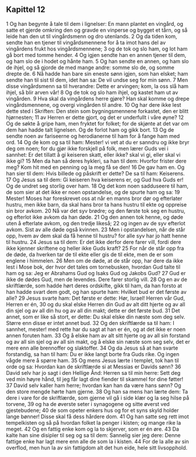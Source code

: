 ## Kapittel 12

1 Og han begynte å tale til dem i lignelser: En mann plantet en vingård, og satte et gjerde omkring den og gravde en vinperse og bygget et tårn, og så leide han den ut til vingårdsmenn og dro utenlands.
2 Og da tiden kom, sendte han en tjener til vingårdsmennene for å ta imot hans del av vingårdens frukt hos vingårdsmennene;
3 og de tok og slo ham, og lot ham gå bort med tomme hender.
4 Og igjen sendte han en annen tjener til dem, og ham slo de i hodet og hånte ham.
5 Og han sendte en annen, og ham slo de ihjel, og så gjorde de med mange andre: somme slo de, og somme drepte de.
6 Nå hadde han bare sin eneste sønn igjen, som han elsket; ham sendte han til sist til dem, idet han sa: De vil undse seg for min sønn.
7 Men disse vingårdsmenn sa til hverandre: Dette er arvingen; kom, la oss slå ham ihjel, så blir arven vår!
8 Og de tok og slo ham ihjel, og kastet ham ut av vingården.
9 Hva skal da vingårdens herre gjøre? Han skal komme og drepe vingårdsmennene, og overgi vingården til andre.
10 Og har dere ikke lest dette sted i Skriften: Den stein som bygningsmennene forkastet, den er blitt hjørnesten;
11 av Herren er dette gjort, og det er underfullt i våre øyne?
12 Og de søkte å gripe ham, men fryktet for folket; for de skjønte at det var om dem han hadde talt lignelsen. Og de forlot ham og gikk bort.
13 Og de sendte noen av fariseerne og herodianerne til ham for å fange ham med ord.
14 Og de kom og sa til ham: Mester! vi vet at du er sanndru og ikke bryr deg om noen; for du gjør ikke forskjell på folk, men lærer Guds vei i sannhet: Er det tillatt å gi keiseren skatt, eller ikke? skal vi gi, eller skal vi ikke gi?
15 Men da han så deres hykleri, sa han til dem: Hvorfor frister dere meg? Kom hit med en penning og la meg få se den!
16 De gav ham en. Og han sier til dem: Hvis billede og påskrift er dette? De sa til ham: Keiserens.
17 Og Jesus sa til dem: Gi keiseren hva keiserens er, og Gud hva Guds er! Og de undret seg storlig over ham.
18 Og det kom noen sadduseere til ham, de som sier at det ikke er noen opstandelse, og de spurte ham og sa:
19 Mester! Moses har foreskrevet oss at når en manns bror dør og efterlater hustru, men ikke barn, da skal hans bror ta hans hustru til ekte og oppreise sin bror avkom.
20 Nå var det syv brødre; og den første tok seg en hustru, og efterlot ikke avkom da han døde.
21 Og den annen tok henne, og døde uten å efterlate avkom, og den tredje likeså;
22 og ingen av de syv efterlot avkom. Sist av alle døde også kvinnen.
23 Men i opstandelsen, når de står opp, hvem av dem skal da få henne til hustru? for alle syv har jo hatt henne til hustru.
24 Jesus sa til dem: Er det ikke derfor dere farer vill, fordi dere ikke kjenner skriftene og heller ikke Guds kraft?
25 For når de står opp fra de døde, da hverken tar de til ekte eller gis de til ekte, men de er som englene i himmelen.
26 Men om de døde, at de står opp, har dere da ikke lest i Mose bok, der hvor det tales om tornebusken, hvordan Gud talte til ham og sa: Jeg er Abrahams Gud og Isaks Gud og Jakobs Gud?
27 Gud er ikke de dødes Gud, men de levendes. Dere farer storlig vill.
28 Og en av de skriftlærde, som hadde hørt deres ordskifte, gikk til ham, da han forsto at han hadde svart dem godt, og han spurte ham: Hvilket bud er det første av alle?
29 Jesus svarte ham: Det første er dette: Hør, Israel! Herren vår Gud, Herren er én,
30 og du skal elske Herren din Gud av alt ditt hjerte og av all din sjel og av all din hu og av all din makt; dette er det første bud.
31 Det annet, som er like så stort, er dette: Du skal elske din næste som deg selv. Større enn disse er intet annet bud.
32 Og den skriftlærde sa til ham: I sannhet, mester! med rette har du sagt at han er én, og at det ikke er noen annen foruten ham.
33 Og å elske ham av alt sitt hjerte og av all sin forstand og av all sin sjel og av all sin makt, og å elske sin næste som seg selv, det er mere enn alle brennoffer og slaktoffer.
34 Og da Jesus så at han svarte forstandig, sa han til ham: Du er ikke langt borte fra Guds rike. Og ingen vågde mere å spørre ham.
35 Og mens Jesus lærte i templet, tok han til orde og sa: Hvordan kan de skriftlærde si at Messias er Davids sønn?
36 David selv har jo sagt i den Hellige Ånd: Herren sa til min herre: Sett deg ved min høyre hånd, til jeg får lagt dine fiender til skammel for dine føtter!
37 David selv kaller ham herre; hvordan kan han da være hans sønn? Og den store mengde hørte ham gjerne.
38 Og han sa mens han lærte dem: Ta dere i vare for de skriftlærde, som gjerne vil gå i side klær og la seg hilse på torvene,
39 og ha de øverste seter i synagogene og sitte øverst ved gjestebudene;
40 de som opeter enkers hus og for et syns skyld holder lange bønner! Disse skal få dess hårdere dom.
41 Og han satte seg rett imot tempelkisten og så på hvordan folket la penger i kisten; og mange rike la meget.
42 Og en fattig enke kom og la to skjerver, som er én øre.
43 Da kalte han sine disipler til seg og sa til dem: Sannelig sier jeg dere: Denne fattige enke har lagt mere enn alle de som la i kisten.
44 For de la alle av sin overflod, men hun la av sin fattigdom alt det hun eide, hele sitt livsopphold.
